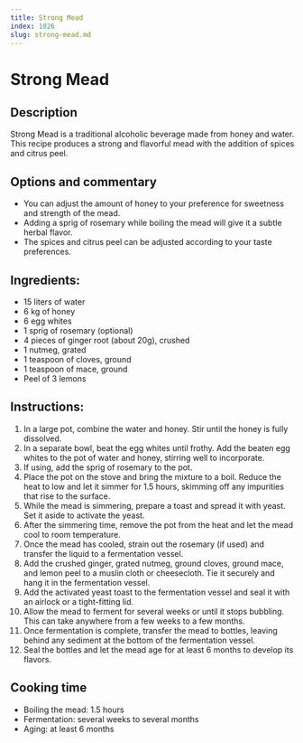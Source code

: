 ```yaml
---
title: Strong Mead
index: 1026
slug: strong-mead.md
---
```


# Strong Mead

## Description
Strong Mead is a traditional alcoholic beverage made from honey and water. This recipe produces a strong and flavorful mead with the addition of spices and citrus peel.

## Options and commentary
- You can adjust the amount of honey to your preference for sweetness and strength of the mead.
- Adding a sprig of rosemary while boiling the mead will give it a subtle herbal flavor.
- The spices and citrus peel can be adjusted according to your taste preferences.

## Ingredients:
- 15 liters of water
- 6 kg of honey
- 6 egg whites
- 1 sprig of rosemary (optional)
- 4 pieces of ginger root (about 20g), crushed
- 1 nutmeg, grated
- 1 teaspoon of cloves, ground
- 1 teaspoon of mace, ground
- Peel of 3 lemons

## Instructions:
1. In a large pot, combine the water and honey. Stir until the honey is fully dissolved.
2. In a separate bowl, beat the egg whites until frothy. Add the beaten egg whites to the pot of water and honey, stirring well to incorporate.
3. If using, add the sprig of rosemary to the pot.
4. Place the pot on the stove and bring the mixture to a boil. Reduce the heat to low and let it simmer for 1.5 hours, skimming off any impurities that rise to the surface.
5. While the mead is simmering, prepare a toast and spread it with yeast. Set it aside to activate the yeast.
6. After the simmering time, remove the pot from the heat and let the mead cool to room temperature.
7. Once the mead has cooled, strain out the rosemary (if used) and transfer the liquid to a fermentation vessel.
8. Add the crushed ginger, grated nutmeg, ground cloves, ground mace, and lemon peel to a muslin cloth or cheesecloth. Tie it securely and hang it in the fermentation vessel.
9. Add the activated yeast toast to the fermentation vessel and seal it with an airlock or a tight-fitting lid.
10. Allow the mead to ferment for several weeks or until it stops bubbling. This can take anywhere from a few weeks to a few months.
11. Once fermentation is complete, transfer the mead to bottles, leaving behind any sediment at the bottom of the fermentation vessel.
12. Seal the bottles and let the mead age for at least 6 months to develop its flavors.

## Cooking time
- Boiling the mead: 1.5 hours
- Fermentation: several weeks to several months
- Aging: at least 6 months